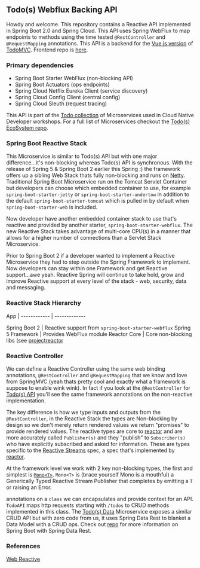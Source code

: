 ## Todo(s) Webflux Backing API

Howdy and welcome.  This repository contains a Reactive API implemented in Spring Boot 2.0 and Spring Cloud.  This API uses Spring WebFlux to map endpoints to methods using the time tested ``@RestController`` and ``@RequestMapping`` annotations.  This API is a backend for the [Vue.js version](http://todomvc.com/examples/vue/) of [TodoMVC](http://todomvc.com/).  Frontend repo is [here](https://github.com/corbtastik/todos-ui).

### Primary dependencies

* Spring Boot Starter WebFlux (non-blocking API)
* Spring Boot Actuators (ops endpoints)
* Spring Cloud Netflix Eureka Client (service discovery)
* Spring Cloud Config Client (central config)
* Spring Cloud Sleuth (request tracing)

This API is part of the [Todo collection](https://github.com/corbtastik/todos-ecosystem) of Microservices used in Cloud Native Developer workshops.  For a full list of Microservices checkout the [Todo(s) EcoSystem repo](https://github.com/corbtastik/todos-ecosystem).

### Spring Boot Reactive Stack

This Microservice is similar to Todo(s) API but with one major difference...it's non-blocking whereas Todo(s) API is synchronous.  With the release of Spring 5 & Spring Boot 2 earlier this Spring :) the framework offers up a sibling Web Stack thats fully non-blocking and runs on [Netty](http://netty.io/).  Traditional Spring Boot Microservice run on the Tomcat Servlet Container but developers can choose which embedded container to use, for example ``spring-boot-starter-jetty`` or ``spring-boot-starter-undertow`` in addition to the default ``spring-boot-starter-tomcat`` which is pulled in by default when ``spring-boot-starter-web`` is included.

Now developer have another embedded container stack to use that's reactive and provided by another starter, ``spring-boot-starter-webflux``.  The new Reactive Stack takes advantage of multi-core CPU(s) in a manner that allows for a higher number of connections than a Servlet Stack Microservice.

Prior to Spring Boot 2 if a developer wanted to implement a Reactive Microservice they had to step outside the Spring Framework to implement.  Now developers can stay within one Framework and get Reactive support...awe yeah.  Reactive Spring will continue to take hold, grow and improve Reactive support at every level of the stack - web, security, data and messaging.

### Reactive Stack Hierarchy

App | 
------------ | ------------- 

Spring Boot 2 | Reactive support from ``spring-boot-starter-webflux``
Spring 5 Framework | Provides WebFlux module
Reactor Core | Core non-blocking libs (see [projectreactor](http://projectreactor.io/)

### Reactive Controller

We can define a Reactive Controller using the same web binding annotations, ``@RestController`` and ``@RequestMapping`` that we know and love from SpringMVC (yeah thats pretty cool and exactly what a framework is suppose to enable wink wink).  In fact if you look at the ``@RestController`` for [Todo(s) API](https://github.com/corbtastik/todos-api) you'll see the same framework annotations on the non-reactive implementation.

The key difference is how we type inputs and outputs from the ``@RestController``, in the Reactive Stack the types are Non-blocking by design so we don't merely return rendered values we return "promises" to provide rendered values.  The reactive types are core to [reactor](http://projectreactor.io/) and are more accurately called ``Publisher(s)`` and they "publish" to ``Subscriber(s)`` who have explicitly subscribed and asked for information.  These are types specific to the [Reactive Streams](http://www.reactive-streams.org/) spec, a spec that's implemented by [reactor](http://projectreactor.io/).

At the framework level we work with 2 key non-blocking types, the first and simplest is [``Mono<T>``](http://projectreactor.io/docs/core/release/api/reactor/core/publisher/Mono.html).  ``Mono<T>`` is (brace yourself Mono is a mouthful) a Generically Typed Reactive Stream Publisher that completes by emitting a `T` or raising an Error.

annotations on a ``class`` we can encapsulates and provide context for an API.  ``TodoAPI`` maps http requests starting with `/todos` to CRUD methods implemented in this class.  The [Todo(s) Data](https://github.com/corbtastik/todos-data) Microservice exposes a similar CRUD API but with zero code from us, it uses Spring Data Rest to blanket a Data Model with a CRUD ops.  Check out [repo](https://github.com/corbtastik/todos-data) for more information on Spring Boot with Spring Data Rest.

### References

[Web Reactive](https://docs.spring.io/spring/docs/current/spring-framework-reference/web-reactive.html)
